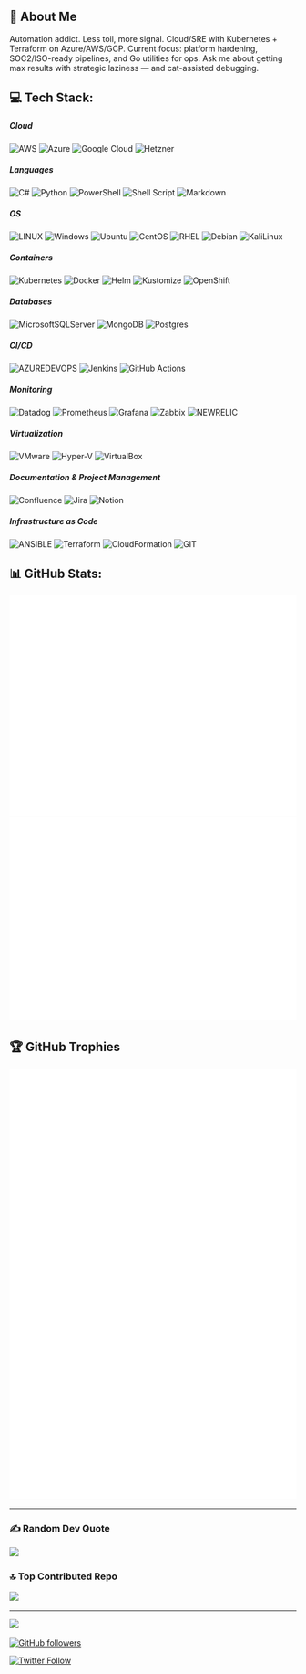 ## 💫 About Me
Automation addict. Less toil, more signal.
Cloud/SRE with Kubernetes + Terraform on Azure/AWS/GCP.
Current focus: platform hardening, SOC2/ISO-ready pipelines, and Go utilities for ops.
Ask me about getting max results with strategic laziness — and cat-assisted debugging.

## 💻 Tech Stack:
##### Cloud
![AWS](https://img.shields.io/badge/AWS-%23FF9900.svg?style=for-the-badge&logo=amazon-aws&logoColor=white) ![Azure](https://img.shields.io/badge/azure-%230072C6.svg?style=for-the-badge&logo=microsoftazure&logoColor=white) ![Google Cloud](https://img.shields.io/badge/GoogleCloud-%234285F4.svg?style=for-the-badge&logo=google-cloud&logoColor=white) ![Hetzner](https://img.shields.io/badge/Hetzner-%23000000.svg?style=for-the-badge&logo=hetzner&logoColor=white)
##### Languages
![C#](https://img.shields.io/badge/c%23-%23239120.svg?style=for-the-badge&logo=c-sharp&logoColor=white) ![Python](https://img.shields.io/badge/python-3670A0?style=for-the-badge&logo=python&logoColor=ffdd54) ![PowerShell](https://img.shields.io/badge/PowerShell-%235391FE.svg?style=for-the-badge&logo=powershell&logoColor=white) ![Shell Script](https://img.shields.io/badge/shell_script-%23121011.svg?style=for-the-badge&logo=gnu-bash&logoColor=white) ![Markdown](https://img.shields.io/badge/markdown-%23000000.svg?style=for-the-badge&logo=markdown&logoColor=white)
##### OS
![LINUX](https://img.shields.io/badge/Linux-FCC624?style=for-the-badge&logo=linux&logoColor=black) ![Windows](https://img.shields.io/badge/Windows-0078D7?style=for-the-badge&logo=windows&logoColor=white) ![Ubuntu](https://img.shields.io/badge/Ubuntu-E95420?style=for-the-badge&logo=ubuntu&logoColor=white) ![CentOS](https://img.shields.io/badge/CentOS-%23000000.svg?style=for-the-badge&logo=centos&logoColor=white) ![RHEL](https://img.shields.io/badge/RHEL-%23CC0000.svg?style=for-the-badge&logo=redhat&logoColor=white) ![Debian](https://img.shields.io/badge/debian-%23A81D2D.svg?style=for-the-badge&logo=debian&logoColor=white) ![KaliLinux](https://img.shields.io/badge/Kali_Linux-%23000000.svg?style=for-the-badge&logo=kali-linux&logoColor=white)
##### Containers
![Kubernetes](https://img.shields.io/badge/kubernetes-%23326ce5.svg?style=for-the-badge&logo=kubernetes&logoColor=white) ![Docker](https://img.shields.io/badge/docker-%230db7ed.svg?style=for-the-badge&logo=docker&logoColor=white) ![Helm](https://img.shields.io/badge/helm-%232C5282.svg?style=for-the-badge&logo=helm&logoColor=white) ![Kustomize](https://img.shields.io/badge/kustomize-%23000000.svg?style=for-the-badge&logo=kustomize&logoColor=white) ![OpenShift](https://img.shields.io/badge/openshift-%23EE0000.svg?style=for-the-badge&logo=openshift&logoColor=white)
##### Databases
![MicrosoftSQLServer](https://img.shields.io/badge/Microsoft%20SQL%20Server-CC2927?style=for-the-badge&logo=microsoft%20sql%20server&logoColor=white) ![MongoDB](https://img.shields.io/badge/MongoDB-%234ea94b.svg?style=for-the-badge&logo=mongodb&logoColor=white) ![Postgres](https://img.shields.io/badge/postgres-%23316192.svg?style=for-the-badge&logo=postgresql&logoColor=white)
##### CI/CD
![AZUREDEVOPS](https://img.shields.io/badge/azuredevops-0078D7.svg?style=for-the-badge&logo=azuredevops&logoColor=white&color=%230078D7) ![Jenkins](https://img.shields.io/badge/jenkins-%232C5263.svg?style=for-the-badge&logo=jenkins&logoColor=white) ![GitHub Actions](https://img.shields.io/badge/GitHub_Actions-2088FF?style=for-the-badge&logo=githubactions&logoColor=white)
##### Monitoring
![Datadog](https://img.shields.io/badge/datadog-%23632CA6.svg?style=for-the-badge&logo=datadog&logoColor=white) ![Prometheus](https://img.shields.io/badge/Prometheus-%23000000.svg?style=for-the-badge&logo=prometheus&logoColor=white) ![Grafana](https://img.shields.io/badge/grafana-%23F46800.svg?style=for-the-badge&logo=grafana&logoColor=white) ![Zabbix](https://img.shields.io/badge/Zabbix-%23EA1A1A.svg?style=for-the-badge&logo=zabbix&logoColor=white) ![NEWRELIC](https://img.shields.io/badge/newrelic-1CE783.svg?style=for-the-badge&logo=newrelic&logoColor=white&color=%231CE783)
##### Virtualization
![VMware](https://img.shields.io/badge/vmware-%23000000.svg?style=for-the-badge&logo=vmware&logoColor=white) ![Hyper-V](https://img.shields.io/badge/Hyper-V-0078D7.svg?style=for-the-badge&logo=windowsserver&logoColor=white) ![VirtualBox](https://img.shields.io/badge/virtualbox-%23000000.svg?style=for-the-badge&logo=virtualbox&logoColor=white)
##### Documentation & Project Management
![Confluence](https://img.shields.io/badge/confluence-%23172BF4.svg?style=for-the-badge&logo=confluence&logoColor=white) ![Jira](https://img.shields.io/badge/jira-%230A0FFF.svg?style=for-the-badge&logo=jira&logoColor=white) ![Notion](https://img.shields.io/badge/Notion-%23000000.svg?style=for-the-badge&logo=notion&logoColor=white)
##### Infrastructure as Code
![ANSIBLE](https://img.shields.io/badge/ansible-%231A1918.svg?style=for-the-badge&logo=ansible&logoColor=white) ![Terraform](https://img.shields.io/badge/terraform-%235835CC.svg?style=for-the-badge&logo=terraform&logoColor=white) ![CloudFormation](https://img.shields.io/badge/AWS%20CloudFormation-232F3E?style=for-the-badge&logo=amazonaws&logoColor=white)
![GIT](https://img.shields.io/badge/Git-fc6d26?style=for-the-badge&logo=git&logoColor=white)

## 📊 GitHub Stats:
![](output/github-metrics.svg)
![](output/github-languages.svg)

## 🏆 GitHub Trophies
![](output/github-achievements.svg)

---

### ✍️ Random Dev Quote
![](https://quotes-github-readme.vercel.app/api?type=horizontal&theme=radical)

### 🔝 Top Contributed Repo
![](https://github-contributor-stats.vercel.app/api?username=LordOverlord&limit=5&theme=dark&combine_all_yearly_contributions=true)

---
[![](https://visitcount.itsvg.in/api?id=LordOverlord&icon=0&color=0)](https://visitcount.itsvg.in)

[![GitHub followers](https://img.shields.io/github/followers/LordOverlord?label=Follow&style=social)](https://github.com/LordOverlord)

[![Twitter Follow](https://img.shields.io/twitter/follow/LordOverlord_?style=social)](https://twitter.com/LordOverlord_)
